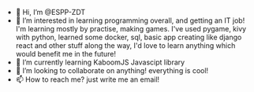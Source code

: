 - 👋 Hi, I’m @ESPP-ZDT
- 👀 I’m interested in learning programming overall, and getting an IT job! I'm learning mostly by practise, making games. I've used pygame, kivy with python,
learned some docker, sql, basic app creating like django react and other stuff along the way, I'd love to learn anything which would benefit me in the future!
- 🌱 I’m currently learning KaboomJS Javascipt library
- 💞️ I’m looking to collaborate on anything! everything is cool!
- 📫 How to reach me? just write me an email!


